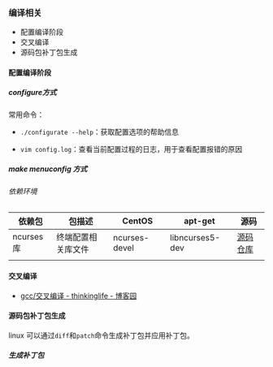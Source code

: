 ### 编译相关

- 配置编译阶段
- 交叉编译
- 源码包补丁包生成

#### 配置编译阶段

##### configure方式

常用命令：

- `./configurate --help`：获取配置选项的帮助信息

- `vim config.log`：查看当前配置过程的日志，用于查看配置报错的原因

##### make menuconfig 方式

###### 依赖环境

| 依赖包      | 包描述       | CentOS        | apt-get         | 源码                                           |
| -------- | --------- | ------------- | --------------- | -------------------------------------------- |
| ncurses库 | 终端配置相关库文件 | ncurses-devel | libncurses5-dev | [源码仓库](https://ftp.gnu.org/pub/gnu/ncurses/) |
|          |           |               |                 |                                              |

#### 交叉编译

- [gcc/交叉编译 - thinkinglife - 博客园](https://www.cnblogs.com/thinkinglife/p/4193056.html)

#### 源码包补丁包生成

linux 可以通过`diff`和`patch`命令生成补丁包并应用补丁包。

##### 生成补丁包
